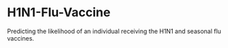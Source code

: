 # H1N1-Flu-Vaccine
Predicting the likelihood of an individual receiving the H1N1 and seasonal flu vaccines.
